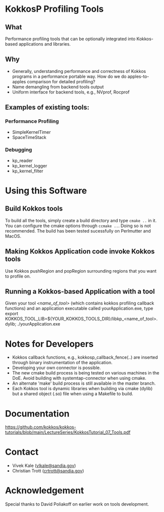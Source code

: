 # KokkosP Profiling Tools 

## What 
Performance profiling tools that can be optionally integrated into Kokkos-based applications and libraries.


## Why 
- Generally, understanding performance and correctness of Kokkos programs in a performance portable way. How do we do apples-to-apples comparison for detailed profiling? 
- Name demangling from backend tools output
- Uniform interface for backend tools, e.g., NVprof, Rocprof

## Examples of existing tools: 

### Performance Profiling
- SimpleKernelTimer 
- SpaceTimeStack

### Debugging
- kp_reader
- kp_kernel_logger
- kp_kernel_filter

# Using this Software 
## Build Kokkos tools 

To build all the tools, simply create a build directory and type `cmake ..` in it. You can configure the cmake options through `ccmake ..`.  Doing so is not recommended. The build has been tested sucessfully on Perlmutter and MacOS.

## Making Kokkos Application code invoke Kokkos tools

Use Kokkos pushRegion and popRegion surrounding regions that you want to profile on. 

## Running a Kokkos-based Application with a tool 

Given your tool _<name_of_tool>_ (which contains kokkos profiling callback functions) and an application executable called yourApplication.exe, type 
export KOKKOS_TOOL_LIB=${YOUR_KOKKOS_TOOLS_DIR}/libkp_<name_of_tool>.dylib; ./yourApplication.exe


# Notes for Developers
- Kokkos callback functions, e.g., kokkosp_callback_fence(..) are inserted through binary instrumentation of the application. 
- Developing your own connector is possible. 
- The new cmake build process is being tested on various machines in the DoE. Avoid building with systemtap-connector when using cmake. 
- An alternate 'make' build process is still available in the master branch. 
- Each Kokkos tool is dynamic libraries when building via cmake (dylib) but a shared object (.so) file when using a Makefile to build. 


# Documentation

https://github.com/kokkos/kokkos-tutorials/blob/main/LectureSeries/KokkosTutorial_07_Tools.pdf


# Contact 

* Vivek Kale (vlkale@sandia.gov)
* Christian Trott (crtrott@sandia.gov) 

# Acknowledgement

Special thanks to David Poliakoff on earlier work on tools development.
